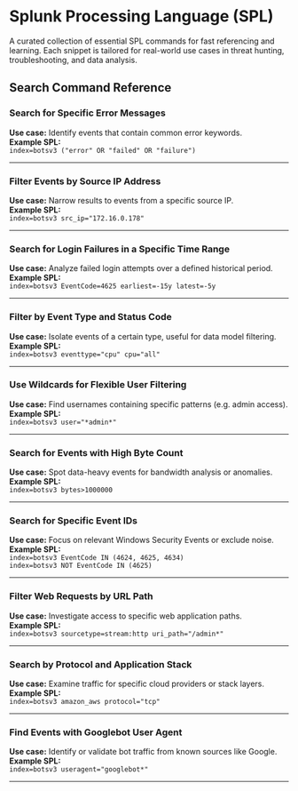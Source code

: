 # Splunk Processing Language (SPL)

A curated collection of essential SPL commands for fast referencing and learning. Each snippet is tailored for real-world use cases in threat hunting, troubleshooting, and data analysis.

## Search Command Reference

### **Search for Specific Error Messages**
**Use case:** Identify events that contain common error keywords.  
**Example SPL:**  
`index=botsv3 ("error" OR "failed" OR "failure")`

---

### **Filter Events by Source IP Address**
**Use case:** Narrow results to events from a specific source IP.  
**Example SPL:**  
`index=botsv3 src_ip="172.16.0.178"`

---

### **Search for Login Failures in a Specific Time Range**
**Use case:** Analyze failed login attempts over a defined historical period.  
**Example SPL:**  
`index=botsv3 EventCode=4625 earliest=-15y latest=-5y`

---

### **Filter by Event Type and Status Code**
**Use case:** Isolate events of a certain type, useful for data model filtering.  
**Example SPL:**  
`index=botsv3 eventtype="cpu" cpu="all"`

---

### **Use Wildcards for Flexible User Filtering**
**Use case:** Find usernames containing specific patterns (e.g. admin access).  
**Example SPL:**  
`index=botsv3 user="*admin*"`

---

### **Search for Events with High Byte Count**
**Use case:** Spot data-heavy events for bandwidth analysis or anomalies.  
**Example SPL:**  
`index=botsv3 bytes>1000000`

---

### **Search for Specific Event IDs**
**Use case:** Focus on relevant Windows Security Events or exclude noise.  
**Example SPL:**  
`index=botsv3 EventCode IN (4624, 4625, 4634)`  
`index=botsv3 NOT EventCode IN (4625)`

---

### **Filter Web Requests by URL Path**
**Use case:** Investigate access to specific web application paths.  
**Example SPL:**  
`index=botsv3 sourcetype=stream:http uri_path="/admin*"`

---

### **Search by Protocol and Application Stack**
**Use case:** Examine traffic for specific cloud providers or stack layers.  
**Example SPL:**  
`index=botsv3 amazon_aws protocol="tcp"`

---

### **Find Events with Googlebot User Agent**
**Use case:** Identify or validate bot traffic from known sources like Google.  
**Example SPL:**  
`index=botsv3 useragent="googlebot*"`

---



